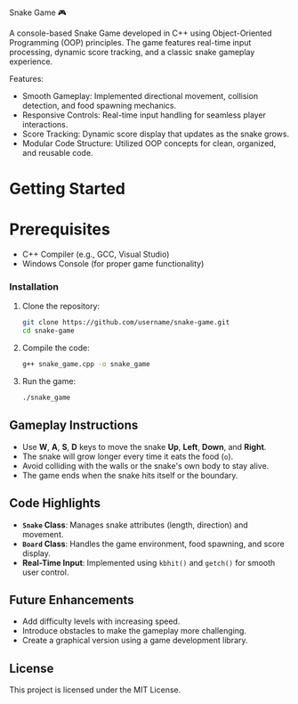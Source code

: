  Snake Game 🎮

A console-based Snake Game developed in C++ using Object-Oriented Programming (OOP) principles. The game features real-time input processing, dynamic score tracking, and a classic snake gameplay experience.

 Features:
- Smooth Gameplay: Implemented directional movement, collision detection, and food spawning mechanics.
- Responsive Controls: Real-time input handling for seamless player interactions.
- Score Tracking: Dynamic score display that updates as the snake grows.
- Modular Code Structure: Utilized OOP concepts for clean, organized, and reusable code.

# Getting Started

# Prerequisites
- C++ Compiler (e.g., GCC, Visual Studio)
- Windows Console (for proper game functionality)

### Installation
1. Clone the repository:
   ```bash
   git clone https://github.com/username/snake-game.git
   cd snake-game
   ```
2. Compile the code:
   ```bash
   g++ snake_game.cpp -o snake_game
   ```
3. Run the game:
   ```bash
   ./snake_game
   ```

## Gameplay Instructions
- Use **W**, **A**, **S**, **D** keys to move the snake **Up**, **Left**, **Down**, and **Right**.
- The snake will grow longer every time it eats the food (`o`).
- Avoid colliding with the walls or the snake's own body to stay alive.
- The game ends when the snake hits itself or the boundary.

## Code Highlights
- **`Snake` Class**: Manages snake attributes (length, direction) and movement.
- **`Board` Class**: Handles the game environment, food spawning, and score display.
- **Real-Time Input**: Implemented using `kbhit()` and `getch()` for smooth user control.

## Future Enhancements
- Add difficulty levels with increasing speed.
- Introduce obstacles to make the gameplay more challenging.
- Create a graphical version using a game development library.

## License
This project is licensed under the MIT License.

